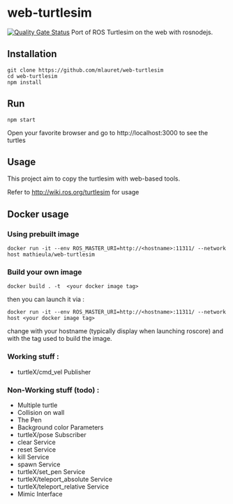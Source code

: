 # web-turtlesim
[![Quality Gate Status](https://sonarcloud.io/api/project_badges/measure?project=mlauret_web-turtlesim&metric=alert_status)](https://sonarcloud.io/dashboard?id=mlauret_web-turtlesim)
Port of ROS Turtlesim on the web with rosnodejs.

## Installation

```
git clone https://github.com/mlauret/web-turtlesim
cd web-turtlesim
npm install
```

## Run
```
npm start
```
Open your favorite browser and go to http://localhost:3000 to see the turtles

## Usage
This project aim to copy the turtlesim with web-based tools.

Refer to http://wiki.ros.org/turtlesim for usage

## Docker usage



### Using prebuilt image

```
docker run -it --env ROS_MASTER_URI=http://<hostname>:11311/ --network host mathieula/web-turtlesim
```

### Build your own image

```
docker build . -t  <your docker image tag>
```

then you can launch it via :

```
docker run -it --env ROS_MASTER_URI=http://<hostname>:11311/ --network host <your docker image tag>
```

change <hostname> with your hostname (typically display when launching roscore) and <your docker image tag> with the tag used to build the image.



### Working stuff : 
 - turtleX/cmd_vel Publisher
 
### Non-Working stuff (todo) : 
 - Multiple turtle
 - Collision on wall
 - The Pen
 - Background color Parameters
 - turtleX/pose Subscriber
 - clear Service
 - reset Service
 - kill Service
 - spawn Service
 - turtleX/set_pen Service
 - turtleX/teleport_absolute Service
 - turtleX/teleport_relative Service
 - Mimic Interface
 
